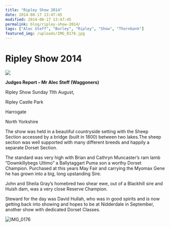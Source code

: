 ```yaml
---
title: "Ripley Show 2014"
date: 2014-08-17 13:47:45
modified: 2014-08-17 13:47:45
permalink: blog/ripley-show-2014/
tags: ["Alec Steff", "Burley", "Ripley", "Show", "Thornbank"]
featured_img: /uploads/IMG_0178.jpg
---
```


# Ripley Show 2014

![](/uploads/IMG_0178.jpg)

**Judges Report – Mr Alec Steff (Waggoners)**

Ripley Show Sunday 11th August,

Ripley Castle Park

Harrogate

North Yorkshire

The show was held in a beautiful countryside setting with the Sheep Section accessed by a bridge (built in 1800) between two lakes.The sheep section was well supported with many different breeds and happily a separate Dorset Section.

The standard was very high with Brian and Cathryn Muncaster’s ram lamb “Downkillybegs Ultimo” a Ballytaggart Puma son a worthy Dorset Champion. Purchased at this years May Fair and carrying the Myomax Gene he has grown into a big, long upstanding Sire.

John and Sheila Gray’s homebred two shear ewe, out of a Blackhill sire and Huish dam, was a very close Reserve Champion.

Steward for the day was David Hullah, who was in good spirits and is now getting back into showing and hopes to be at Nidderdale in September, another show with dedicated Dorset Classes.

![IMG_0176](/uploads/IMG_0176.jpg)
